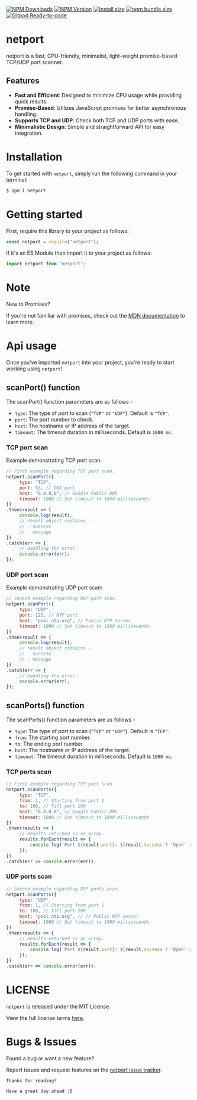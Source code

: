 [![NPM Downloads](https://img.shields.io/npm/dm/netport.svg?style=round-square)](https://npm-stat.com/charts.html?package=netport)
[![NPM Version](http://img.shields.io/npm/v/netport.svg?style=flat)](https://npmjs.com/package/netport)
[![install size](https://packagephobia.com/badge?p=netport)](https://packagephobia.com/result?p=netport)
[![npm bundle size](https://img.shields.io/bundlephobia/minzip/netport?style=round-square)](https://bundlephobia.com/package/netport@latest)
[![Gitpod Ready-to-code](https://img.shields.io/badge/Gitpod-Ready--to--Code-blue?logo=gitpod&style=round-square)](https://gitpod.io/#https://github.com/blazeinferno64/netport.js)

# netport

netport is a fast, CPU-friendly, minimalist, light-weight promise-based TCP/UDP port scanner.


## Features

- **Fast and Efficient**: Designed to minimize CPU usage while providing quick results.
- **Promise-Based**: Utilizes JavaScript promises for better asynchronous handling.
- **Supports TCP and UDP**: Check both TCP and UDP ports with ease.
- **Minimalistic Design**: Simple and straightforward API for easy integration.

# Installation

To get started with `netport`, simply run the following command in your terminal:

```bash
$ npm i netport
```

# Getting started

First, require this library to your project as follows:

```js
const netport = require("netport");
```

If it's an ES Module then import it to your project as follows:

```js
import netport from "netport";
```

# Note

New to Promises?

If you're not familiar with promises, check out the [MDN documentation](https://developer.mozilla.org/en-US/docs/Web/JavaScript/Reference/Global_Objects/Promise) to learn more.

# Api usage

Once you've imported `netport` into your project, you're ready to start working using `netport`!

## scanPort() function

The scanPort() function parameters are as follows -

- `type`: The type of port to scan (`"TCP"` or `"UDP"`). Default is `"TCP"`.
- `port`: The port number to check.
- `host`: The hostname or IP address of the target.
- `timeout`: The timeout duration in milliseconds. Default is `1000 ms`.

### TCP port scan

Example demonstrating TCP port scan:

```javascript
// First example regarding TCP port scan.
netport.scanPort({
     type: "TCP",
     port: 53, // DNS port
     host: "8.8.8.8", // Google Public DNS
     timeout: 1000 // Set timeout to 1000 milliseconds
})
.then(result => {
     console.log(result);
     // result object contains -
     // - success
     // - message
})
.catch(err => {
     // Handling the error.
     console.error(err);
});
```

### UDP port scan

Example demonstrating UDP port scan:

```javascript
// Second example regarding UDP port scan.
netport.scanPort({
     type: "UDP",
     port: 123, // NTP port
     host: "pool.ntp.org", // Public NTP server
     timeout: 1000 // Set timeout to 1000 milliseconds
})
.then(result => {
     console.log(result);
     // result object contains -
     // - success
     // - message
})
.catch(err => {
     // Handling the error.
     console.error(err);
});
```

## scanPorts() function

The scanPorts() function parameters are as follows -

- `type`: The type of port to scan (`"TCP"` or `"UDP"`). Default is `"TCP"`.
- `from`: The starting port number.
- `to`: The ending port number.
- `host`: The hostname or IP address of the target.
- `timeout`: The timeout duration in milliseconds. Default is `1000 ms`.

### TCP ports scan

```js
// First example regarding TCP port scan.
netport.scanPorts({
     type: "TCP",
     from: 1, // Starting from port 1
     to: 100, // Till port 100
     host: "8.8.8.8", // Google Public DNS
     timeout: 1000 // Set timeout to 1000 milliseconds
})
.then(results => {
     // Results returned is an array.
     results.forEach(result => {
         console.log(`Port ${result.port}: ${result.success ? 'Open' : 'Closed'} - ${result.message}`);
     });
})
.catch(err => console.error(err));

```

### UDP ports scan

```js
// Second example regarding UDP ports scan.
netport.scanPorts({
     type: "UDP",
     from: 1, // Starting from port 1
     to: 100, // Till port 200
     host: "pool.ntp.org", // // Public NTP server
     timeout: 1000 // Set timeout to 1000 milliseconds 
})
.then(results => {
     // Results returned is an array.
     results.forEach(result => {
         console.log(`Port ${result.port}: ${result.success ? 'Open' : 'Closed'} - ${result.message}`);
     });
})
.catch(err => console.error(err));

```

# LICENSE

`netport` is released under the MIT License.

View the full license terms <a href="https://github.com/BlazeInferno64/netport.js/blob/main/LICENSE">here</a>.

# Bugs & Issues

Found a bug or want a new feature?

Report issues and request features on the [netport issue tracker](https://github.com/blazeinferno64/netport.js/issues).

`Thanks for reading!`

`Have a great day ahead :D`